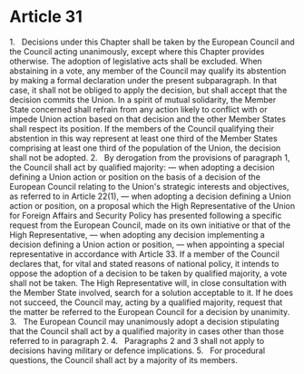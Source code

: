 # Article 31
1.   Decisions under this Chapter shall be taken by the European Council and the Council acting unanimously, except where this Chapter provides otherwise. The adoption of legislative acts shall be excluded. When abstaining in a vote, any member of the Council may qualify its abstention by making a formal declaration under the present subparagraph. In that case, it shall not be obliged to apply the decision, but shall accept that the decision commits the Union. In a spirit of mutual solidarity, the Member State concerned shall refrain from any action likely to conflict with or impede Union action based on that decision and the other Member States shall respect its position. If the members of the Council qualifying their abstention in this way represent at least one third of the Member States comprising at least one third of the population of the Union, the decision shall not be adopted. 2.   By derogation from the provisions of paragraph 1, the Council shall act by qualified majority: — when adopting a decision defining a Union action or position on the basis of a decision of the European Council relating to the Union's strategic interests and objectives, as referred to in Article 22(1), — when adopting a decision defining a Union action or position, on a proposal which the High Representative of the Union for Foreign Affairs and Security Policy has presented following a specific request from the European Council, made on its own initiative or that of the High Representative, — when adopting any decision implementing a decision defining a Union action or position, — when appointing a special representative in accordance with Article 33. If a member of the Council declares that, for vital and stated reasons of national policy, it intends to oppose the adoption of a decision to be taken by qualified majority, a vote shall not be taken. The High Representative will, in close consultation with the Member State involved, search for a solution acceptable to it. If he does not succeed, the Council may, acting by a qualified majority, request that the matter be referred to the European Council for a decision by unanimity. 3.   The European Council may unanimously adopt a decision stipulating that the Council shall act by a qualified majority in cases other than those referred to in paragraph 2. 4.   Paragraphs 2 and 3 shall not apply to decisions having military or defence implications. 5.   For procedural questions, the Council shall act by a majority of its members.